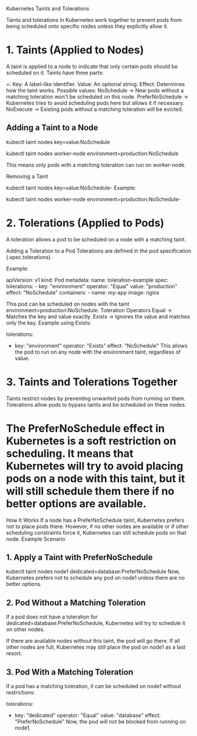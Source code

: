 Kubernetes Taints and Tolerations

Taints and tolerations in Kubernetes work together to prevent pods from being scheduled onto specific nodes unless they explicitly allow it.

# 1. Taints (Applied to Nodes)
A taint is applied to a node to indicate that only certain pods should be scheduled on it. Taints have three parts:

<key>=<value>:<effect>
Key: A label-like identifier.
Value: An optional string.
Effect: Determines how the taint works. Possible values:
NoSchedule → New pods without a matching toleration won't be scheduled on this node.
PreferNoSchedule → Kubernetes tries to avoid scheduling pods here but allows it if necessary.
NoExecute → Existing pods without a matching toleration will be evicted.

## Adding a Taint to a Node

kubectl taint nodes <node-name> key=value:NoSchedule

kubectl taint nodes worker-node environment=production:NoSchedule

This means only pods with a matching toleration can run on worker-node.

Removing a Taint

kubectl taint nodes <node-name> key=value:NoSchedule-
Example:

kubectl taint nodes worker-node environment=production:NoSchedule-

# 2. Tolerations (Applied to Pods)
A toleration allows a pod to be scheduled on a node with a matching taint.

Adding a Toleration to a Pod
Tolerations are defined in the pod specification (.spec.tolerations).

Example:

apiVersion: v1
kind: Pod
metadata:
  name: toleration-example
spec:
  tolerations:
    - key: "environment"
      operator: "Equal"
      value: "production"
      effect: "NoSchedule"
  containers:
    - name: my-app
      image: nginx

This pod can be scheduled on nodes with the taint environment=production:NoSchedule.
Toleration Operators
Equal → Matches the key and value exactly.
Exists → Ignores the value and matches only the key.
Example using Exists:


tolerations:
  - key: "environment"
    operator: "Exists"
    effect: "NoSchedule"
This allows the pod to run on any node with the environment taint, regardless of value.

# 3. Taints and Tolerations Together
Taints restrict nodes by preventing unwanted pods from running on them.
Tolerations allow pods to bypass taints and be scheduled on these nodes.

# The PreferNoSchedule effect in Kubernetes is a soft restriction on scheduling. It means that Kubernetes will try to avoid placing pods on a node with this taint, but it will still schedule them there if no better options are available.

How It Works
If a node has a PreferNoSchedule taint, Kubernetes prefers not to place pods there.
However, if no other nodes are available or if other scheduling constraints force it, Kubernetes can still schedule pods on that node.
Example Scenario
## 1. Apply a Taint with PreferNoSchedule

kubectl taint nodes node1 dedicated=database:PreferNoSchedule
Now, Kubernetes prefers not to schedule any pod on node1 unless there are no better options.

## 2. Pod Without a Matching Toleration
If a pod does not have a toleration for dedicated=database:PreferNoSchedule, Kubernetes will try to schedule it on other nodes.

If there are available nodes without this taint, the pod will go there.
If all other nodes are full, Kubernetes may still place the pod on node1 as a last resort.
## 3. Pod With a Matching Toleration
If a pod has a matching toleration, it can be scheduled on node1 without restrictions:

tolerations:
  - key: "dedicated"
    operator: "Equal"
    value: "database"
    effect: "PreferNoSchedule"
Now, the pod will not be blocked from running on node1.
